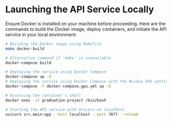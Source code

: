 # Launching the API Service Locally

Ensure Docker is installed on your machine before proceeding. Here are the commands to build the Docker image, deploy containers, and initiate the API service in your local environment:

```bash
# Building the Docker image using Makefile
make docker-build

# Alternative command if 'make' is unavailable
docker-compose build

# Deploying the service using Docker Compose
docker-compose up -d
# Deploying the service using Docker Compose with the Nvidia GPU settings
docker-compose -f docker-compose.gpu.yml up -d

# Accessing the container's shell
docker exec -it graduation-project /bin/bash

# Starting the API service with Uvicorn on localhost
uvicorn src.main:app --host localhost --port 7877 --reload
```
